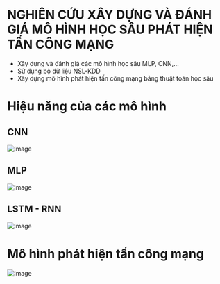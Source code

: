 # NGHIÊN CỨU XÂY DỰNG VÀ ĐÁNH GIÁ MÔ HÌNH HỌC SÂU PHÁT HIỆN TẤN CÔNG MẠNG
- Xây dựng và đánh giá các mô hình học sâu MLP, CNN,...
- Sử dụng bộ dữ liệu NSL-KDD
- Xây dựng mô hình phát hiện tấn công mạng bằng thuật toán học sâu


# Hiệu năng của các mô hình

## CNN
![image](https://github.com/YoLo158/NCKH-PTIT-/assets/125547239/7d0dd214-8e59-42f8-9305-31557f5f4ca3)
## MLP
![image](https://github.com/YoLo158/NCKH-PTIT-/assets/125547239/c1b53bf9-2554-4b3a-ad5b-f4389da64b03)
## LSTM - RNN
![image](https://github.com/YoLo158/NCKH-PTIT-/assets/125547239/4707fb4f-fb5d-4766-887b-243ea4dcf4d0)

# Mô hình phát hiện tấn công mạng
![image](https://github.com/YoLo158/NCKH-PTIT-/assets/125547239/b13ef45f-5cbc-439b-a096-a8ba9f4e8854)
